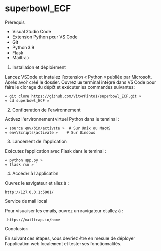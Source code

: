 # superbowl_ECF

Prérequis

-	Visual Studio Code
-	Extension Python pour VS Code
-	Git
-	Python 3.9
-	Flask
-	Mailtrap

1.	Installation et déploiement

Lancez VSCode et installez l’extension « Python » publiée par Microsoft. Après avoir créé le dossier. Ouvrez un terminal intégré dans VS Code pour faire le clonage du dépôt et exécuter les commandes suivantes :

	« git clone https://github.com/VitorPinto1/superbowl_ECF.git »
	« cd superbowl_ECF »

2. 	Configuration de l'environnement

Activez l'environnement virtuel Python dans le terminal :

	« source env/bin/activate »  # Sur Unix ou MacOS
	« env\Scripts\activate »    # Sur Windows

3. 	Lancement de l’application

Exécutez l’application avec Flask dans le teminal :

	« python app.py »
	« flask run »

4. 	Accéder à l’application

Ouvrez le navigateur et allez à :
	
 	http://127.0.0.1:5001/

Service de mail local



Pour visualiser les emails, ouvrez un navigateur et allez à :

	-https://mailtrap.io/home


Conclusion

En suivant ces étapes, vous devriez être en mesure de déployer l'application web localement et tester ses fonctionnalités.
